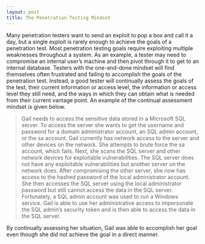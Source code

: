 ```yaml
---
layout: post
title: The Penetration Testing Mindset
---
```


Many penetration testers want to send an exploit to pop a box and call it a day, but a single exploit is rarely enough to achieve the goals of a penetration test. Most penetration testing goals require exploiting multiple weaknesses throughout a system. As an example, a tester may need to compromise an internal user’s machine and then pivot through it to get to an internal database. Testers with the one-and-done mindset will find themselves often frustrated and failing to accomplish the goals of the penetration test. Instead, a good tester will continually assess the goals of the test, their current information or access level, the information or access level they still need, and the ways in which they can obtain what is needed from their current vantage point. An example of the continual assessment mindset is given below.

> Gail needs to access the sensitive data stored in a Microsoft SQL server. To access the server she wants to get the username and password for a domain administrator account, an SQL admin account, or the sa account. Gail currently has network access to the server and other devices on the network. She attempts to brute force the sa account, which fails. Next, she scans the SQL server and other network devices for exploitable vulnerabilities. The SQL server does not have any exploitable vulnerabilities but another server on the network does. After compromising the other server, she now has access to the hashed password of the local administrator account. She then accesses the SQL server using the local administrator password but still cannot access the data in the SQL server. Fortunately, a SQL admin account was used to run a Windows service. Gail is able to use her administrative access to impersonate the SQL admin’s security token and is then able to access the data in the SQL server.

By continually assessing her situation, Gail was able to accomplish her goal even though she did not achieve the goal in a direct manner.
